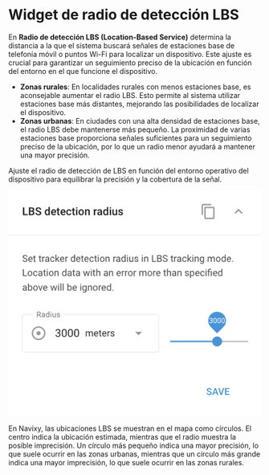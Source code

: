# Widget de radio de detección LBS

En **Radio de detección LBS (Location-Based Service)** determina la distancia a la que el sistema buscará señales de estaciones base de telefonía móvil o puntos Wi-Fi para localizar un dispositivo. Este ajuste es crucial para garantizar un seguimiento preciso de la ubicación en función del entorno en el que funcione el dispositivo.

* **Zonas rurales**: En localidades rurales con menos estaciones base, es aconsejable aumentar el radio LBS. Esto permite al sistema utilizar estaciones base más distantes, mejorando las posibilidades de localizar el dispositivo.
* **Zonas urbanas**: En ciudades con una alta densidad de estaciones base, el radio LBS debe mantenerse más pequeño. La proximidad de varias estaciones base proporciona señales suficientes para un seguimiento preciso de la ubicación, por lo que un radio menor ayudará a mantener una mayor precisión.

Ajuste el radio de detección de LBS en función del entorno operativo del dispositivo para equilibrar la precisión y la cobertura de la señal.

![image-20240815-180931.png](../../gua-del-usuario/dispositivos-y-ajustes/localizacin-y-desplazamiento/attachments/image-20240815-180931.png)

En Navixy, las ubicaciones LBS se muestran en el mapa como círculos. El centro indica la ubicación estimada, mientras que el radio muestra la posible imprecisión. Un círculo más pequeño indica una mayor precisión, lo que suele ocurrir en las zonas urbanas, mientras que un círculo más grande indica una mayor imprecisión, lo que suele ocurrir en las zonas rurales.
